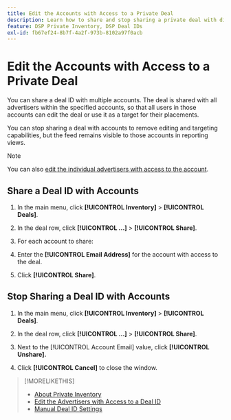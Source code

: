 ```yaml
---
title: Edit the Accounts with Access to a Private Deal
description: Learn how to share and stop sharing a private deal with different accounts.
feature: DSP Private Inventory, DSP Deal IDs
exl-id: fb67ef24-8b7f-4a2f-973b-8102a97f0acb
---
```

# Edit the Accounts with Access to a Private Deal

You can share a deal ID with multiple accounts. The deal is shared with all advertisers within the specified accounts, so that all users in those accounts can edit the deal or use it as a target for their placements.

You can stop sharing a deal with accounts to remove editing and targeting capabilities, but the feed remains visible to those accounts in reporting views.

>[!NOTE]
>
> You can also [edit the individual advertisers with access to the account](deal-id-edit-advertisers.md).

## Share a Deal ID with Accounts

1. In the main menu, click **[!UICONTROL Inventory]** > **[!UICONTROL Deals]**.

1. In the deal row, click **[!UICONTROL ...]** > **[!UICONTROL Share]**.

1. For each account to share:

  1. Enter the **[!UICONTROL Email Address]** for the account with access to the deal.
  
  1. Click **[!UICONTROL Share]**.

## Stop Sharing a Deal ID with Accounts

1. In the main menu, click **[!UICONTROL Inventory]** > **[!UICONTROL Deals]**.

1. In the deal row, click **[!UICONTROL ...]** > **[!UICONTROL Share]**.

1. Next to the [!UICONTROL Account Email] value, click **[!UICONTROL Unshare].**

1. Click **[!UICONTROL Cancel]** to close the window.

>[!MORELIKETHIS]
>
>* [About Private Inventory](private-inventory-about.md)
>* [Edit the Advertisers with Access to a Deal ID](/help/dsp/inventory/deal-id-edit-advertisers.md)
>* [Manual Deal ID Settings](deal-id-settings.md)
